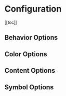 # Configuration

[[toc]]

<div style="top: calc(2 * var(--navbar-height)); position: sticky">
  <PromptComponent/>
</div>

<ResetOptionsComponent/>

## Behavior Options

<OptionsConfigurationComponent group="behavior"/>

## Color Options

<OptionsConfigurationComponent group="color"/>

## Content Options

<OptionsConfigurationComponent group="content"/>

## Symbol Options

<OptionsConfigurationComponent group="symbol"/>

<ResetOptionsComponent/>

<ConfigComponent/>
